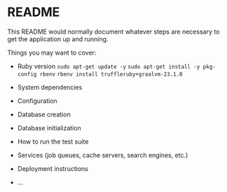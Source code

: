 # README

This README would normally document whatever steps are necessary to get the
application up and running.

Things you may want to cover:

* Ruby version
`sudo apt-get update -y`
`sudo apt-get install -y pkg-config rbenv`
`rbenv install truffleruby+graalvm-23.1.0`

* System dependencies

* Configuration

* Database creation

* Database initialization

* How to run the test suite

* Services (job queues, cache servers, search engines, etc.)

* Deployment instructions

* ...
